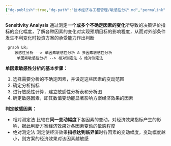 ```yaml
---
{"dg-publish":true,"dg-path":"技术经济与工程管理/敏感性分析.md","permalink":"/技术经济与工程管理/敏感性分析/","dgPassFrontmatter":true,"noteIcon":"","created":"2024-04-16T13:01:27.394+08:00","updated":"2024-04-25T15:15:03.549+08:00"}
---
```


**Sensitivity Analysis**
通过测定**一个或多个不确定因素的变化**所导致的决策评价指标的变化幅度，了解各种因素的变化对实现预期目标的影响程度，从而对外部条件发生不利变化时投资方案的承受能力作出判断

```mermaid  
 graph LR; 
 	敏感性分析 --> 单因素敏感性分析 & 多因素敏感性分析
 	 单因素敏感性分析 --> 相对测定法 & 绝对测定法
```

**单因素敏感性分析的基本步骤：**
1. 选择需要分析的不确定因素，并设定这些因素的变动范围
2. 确定分析指标
3. 进行敏感性计算，建立敏感性分析表和分析图
4. 确定敏感因素，即其数值变动能显著影响方案经济效果的因素

**判定敏感因素：**
- 相对测定法
	比较在**同一变动幅度**下各因素的变动，对经济效果指标产生的影响，据此判断方案经济效果对各因素变动的敏感程度
- 绝对测定法 
	测定使经济效果**指标达到临界值**时各因素的变动幅度，变动幅度越小，则方案的经济效果对该因素越敏感


